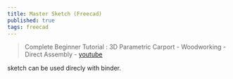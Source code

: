 ```yaml
---
title: Master Sketch (Freecad)
published: true
tags: freecad
---
```

>  Complete Beginner Tutorial : 3D Parametric Carport - Woodworking - Direct Assembly - [youtube](https://www.youtube.com/watch?v=5DoHT2lqVU4)

sketch can be used direcly with binder.
